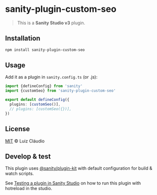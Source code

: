 # sanity-plugin-custom-seo

> This is a **Sanity Studio v3** plugin.

## Installation

```sh
npm install sanity-plugin-custom-seo
```

## Usage

Add it as a plugin in `sanity.config.ts` (or .js):

```ts
import {defineConfig} from 'sanity'
import {customSeo} from 'sanity-plugin-custom-seo'

export default defineConfig({
  plugins: [customSeo()],
  // plugins: [customSeo({})],
})
```

## License

[MIT](LICENSE) © Luiz Cláudio

## Develop & test

This plugin uses [@sanity/plugin-kit](https://github.com/sanity-io/plugin-kit)
with default configuration for build & watch scripts.

See [Testing a plugin in Sanity Studio](https://github.com/sanity-io/plugin-kit#testing-a-plugin-in-sanity-studio)
on how to run this plugin with hotreload in the studio.
